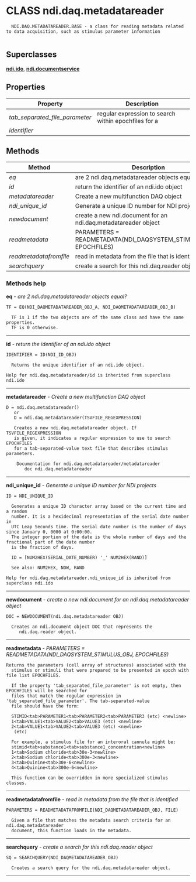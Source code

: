 # CLASS ndi.daq.metadatareader

```
  NDI.DAQ.METADATAREADER.BASE - a class for reading metadata related to data acquisition, such as stimulus parameter information


```
## Superclasses
**[ndi.ido](../ido.m.md)**, **[ndi.documentservice](../documentservice.m.md)**

## Properties

| Property | Description |
| --- | --- |
| *tab_separated_file_parameter* | regular expression to search within epochfiles for a |
| *identifier* |  |


## Methods 

| Method | Description |
| --- | --- |
| *eq* | are 2 ndi.daq.metadatareader objects equal? |
| *id* | return the identifier of an ndi.ido object |
| *metadatareader* | Create a new multifunction DAQ object |
| *ndi_unique_id* | Generate a unique ID number for NDI projects |
| *newdocument* | create a new ndi.document for an ndi.daq.metadatareader object |
| *readmetadata* | PARAMETERS = READMETADATA(NDI_DAQSYSTEM_STIMULUS_OBJ, EPOCHFILES) |
| *readmetadatafromfile* | read in metadata from the file that is identified |
| *searchquery* | create a search for this ndi.daq.reader object |


### Methods help 

**eq** - *are 2 ndi.daq.metadatareader objects equal?*

```
TF = EQ(NDI_DAQMETADATAREADER_OBJ_A, NDI_DAQMETADATAREADER_OBJ_B)
 
  TF is 1 if the two objects are of the same class and have the same properties.
  TF is 0 otherwise.
```

---

**id** - *return the identifier of an ndi.ido object*

```
IDENTIFIER = ID(NDI_ID_OBJ)
 
  Returns the unique identifier of an ndi.ido object.

Help for ndi.daq.metadatareader/id is inherited from superclass ndi.ido
```

---

**metadatareader** - *Create a new multifunction DAQ object*

```
D = ndi.daq.metadatareader()
   or
   D = ndi.daq.metadatareader(TSVFILE_REGEXPRESSION)
 
   Creates a new ndi.daq.metadatareader object. If TSVFILE_REGEXPRESSION
   is given, it indicates a regular expression to use to search EPOCHFILES
   for a tab-separated-value text file that describes stimulus parameters.

    Documentation for ndi.daq.metadatareader/metadatareader
       doc ndi.daq.metadatareader
```

---

**ndi_unique_id** - *Generate a unique ID number for NDI projects*

```
ID = NDI_UNIQUE_ID
 
  Generates a unique ID character array based on the current time and a random
  number. It is a hexidecimal representation of the serial date number in
  UTC Leap Seconds time. The serial date number is the number of days since January 0, 0000 at 0:00:00.
  The integer portion of the date is the whole number of days and the fractional part of the date number
  is the fraction of days.
 
  ID = [NUM2HEX(SERIAL_DATE_NUMBER) '_' NUM2HEX(RAND)]
 
  See also: NUM2HEX, NOW, RAND

Help for ndi.daq.metadatareader.ndi_unique_id is inherited from superclass ndi.ido
```

---

**newdocument** - *create a new ndi.document for an ndi.daq.metadatareader object*

```
DOC = NEWDOCUMENT(ndi.daq.metadatareader OBJ)
 
  Creates an ndi.document object DOC that represents the
     ndi.daq.reader object.
```

---

**readmetadata** - *PARAMETERS = READMETADATA(NDI_DAQSYSTEM_STIMULUS_OBJ, EPOCHFILES)*

```
Returns the parameters (cell array of structures) associated with the
  stimulus or stimuli that were prepared to be presented in epoch with file list EPOCHFILES.
 
  If the property 'tab_separated_file_parameter' is not empty, then EPOCHFILES will be searched for
  files that match the regular expression in 'tab_separated_file_parameter'. The tab-separated-value
  file should have the form:
 
  STIMID<tab>PARAMETER1<tab>PARAMETER2<tab>PARAMETER3 (etc) <newline>
  1<tab>VALUE1<tab>VALUE2<tab>VALUE3 (etc) <newline>
  2<tab>VALUE1<tab>VALUE2<tab>VALUE3 (etc) <newline>
   (etc)
 
  For example, a stimulus file for an interoral cannula might be:
  stimid<tab>substance1<tab>substance1_concentration<newline>
  1<tab>Sodium chloride<tab>30e-3<newline>
  2<tab>Sodium chloride<tab>300e-3<newline>
  3<tab>Quinine<tab>30e-6<newline>
  4<tab>Quinine<tab>300e-6<newline>
 
  This function can be overridden in more specialized stimulus classes.
```

---

**readmetadatafromfile** - *read in metadata from the file that is identified*

```
PARAMETERS = READMETADATAFROMFILE(NDI_DAQMETADATAREADER_OBJ, FILE)
 
  Given a file that matches the metadata search criteria for an ndi.daq.metadatareader
  document, this function loads in the metadata.
```

---

**searchquery** - *create a search for this ndi.daq.reader object*

```
SQ = SEARCHQUERY(NDI_DAQMETADATAREADER_OBJ)
 
  Creates a search query for the ndi.daq.metadatareader object.
```

---

